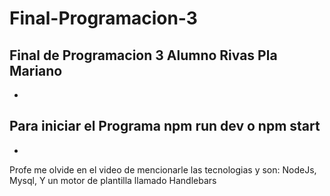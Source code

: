 # Final-Programacion-3
Final de Programacion 3 Alumno Rivas Pla Mariano
-
-
Para iniciar el Programa npm run dev o npm start
-
-
Profe me olvide en el video de mencionarle las tecnologias y son: NodeJs, Mysql, Y un motor de plantilla llamado Handlebars
